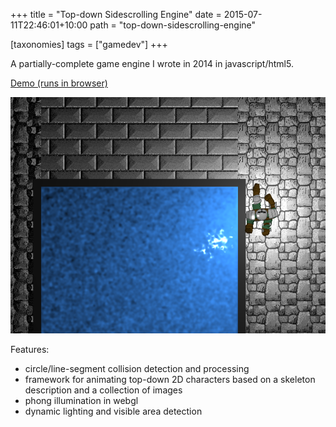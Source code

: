 +++
title = "Top-down Sidescrolling Engine"
date = 2015-07-11T22:46:01+10:00
path = "top-down-sidescrolling-engine"

[taxonomies]
tags = ["gamedev"]
+++

A partially-complete game engine I wrote in 2014 in javascript/html5.

[Demo (runs in browser)](https://games.gridbugs.org/top-down-sidescrolling-engine)

![screenshot.png](screenshot.png)

Features:

- circle/line-segment collision detection and processing
- framework for animating top-down 2D characters based on a skeleton description and a collection of images
- phong illumination in webgl
- dynamic lighting and visible area detection
